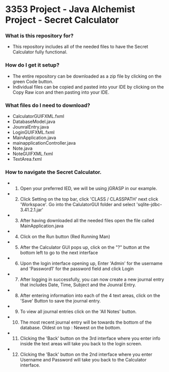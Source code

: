 # 3353 Project - Java Alchemist Project - Secret Calculator

### What is this repository for? ###
 * This repository includes all of the needed files to have the Secret Calculator fully functional. 
 
### How do I get it setup? ###
 * The entire repository can be downloaded as a zip file by clicking on the green Code button.
 * Individual files can be copied and pasted into your IDE by clicking on the Copy Raw icon and then pasting into your IDE.
 
### What files do I need to download? ###
 * CalculatorGUIFXML.fxml
 * DatabaseModel.java
 * JounralEntry.java
 * LoginGUIFXML.fxml
 * MainApplication.java
 * mainapplicationController.java
 * Note.java
 * NoteGUIFXML.fxml
 * TextArea.fxml
 
 ### How to navigate the Secret Calculator. ###
 * 1. Open your preferred IED, we will be using jGRASP in our example. 
 * 2. Click Setting on the top bar, click 'CLASS / CLASSPATH' next click 'Workspace'. Go into the CalulatorGUI folder and select 'sqlite-jdbc-3.41.2.1.jar'
 * 3. After having downloaded all the needed files open the file called MainApplication.java
 * 4. Click on the Run button (Red Running Man)
 * 5. After the Calculator GUI pops up, click on the "?" button at the bottom left to go to the next interface
 * 6. Upon the login interface opening up, Enter 'Admin' for the username and 'Password1' for the password field and click Login
 * 7. After logging in successfully, you can now create a new journal entry that includes Date, Time, Subject and the Jounral Entry.
 * 8. After entering information into each of the 4 text areas, click on the 'Save' Button to save the journal entry.
 * 9. To view all journal entries click on the 'All Notes' button.
 * 10. The most recent journal entry will be towards the bottom of the database. Oldest on top : Newest on the bottom.
 * 11. Clicking the 'Back' button on the 3rd interface where you enter info inside the text areas will take you back to the login screen.
 * 12. Clicking the 'Back' button on the 2nd interface where you enter Username and Password will take you back to the Calculator interface. 


